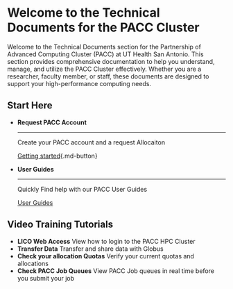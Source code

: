 # Welcome to the Technical Documents for the PACC Cluster


Welcome to the Technical Documents section for the Partnership of Advanced Computing Cluster (PACC) at UT Health San Antonio. This section provides comprehensive documentation to help you understand, manage, and utilize the PACC Cluster effectively. Whether you are a researcher, faculty member, or staff, these documents are designed to support your high-performance computing needs.

## Start Here

<div class="grid cards" markdown>

-   __Request PACC Account__

    ---

    Create your PACC account and a request Allocaiton 

    [Getting started](started/started.md){.md-button}

-   __User Guides__

    ---

    Quickly Find help with our PACC User Guides 

    [User Guides](started/started.md)



</div>

## Video Training Tutorials

<div class="grid cards" markdown>

- __LICO Web Access__ View how to login to the PACC HPC Cluster
- __Transfer Data__ Transfer and share data with Globus
- __Check your allocation Quotas__ Verify your current quotas and allocations
- __Check PACC Job Queues__ View PACC Job queues in real time before you submit your job


</div>